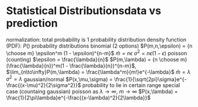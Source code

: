 # Statistical Distributionsdata vs prediction
normalization: total probability is 1
probability distribution density function (PDF): $P()$
probability distributions
	binomial (2 options)
		$P(m,n,\epsilon) = {n \choose m} \epsilon^m (1 - \epsilon)^{n-m}$
		$\bar{m} = n\epsilon$
		$\sigma^2 = n\epsilon(1 - \epsilon)$
	poisson (counting)
		$\epsilon = \frac{\lambda}{n}$
		$P(m,\lambda) = {n \choose m}(\frac{\lambda}{n})^m(1 - \frac{\lambda}{n})^{n-m}$, $\lim_{n\to\infty}P(m,\lambda) = \frac{\lambda^m}{m!}e^{-\lambda}$
		$\bar{m} = \lambda$
		$\sigma^2 = \lambda$
	gaussian/normal
		$P(x,\mu,\sigma) = \frac{1}{\sqrt{2pi}\sigma}e^{-\frac{(x-\mu)^2}{2\sigma^2}}$
			probability to lie in certain range
			special case (countaing gaussian)
				poisson as $\lambda\to\infty$, $m\to\infty$
				$P(x,\lambda) = \frac{1}{2\pi\lambda}e^{-\frac{(x-\lambda)^2}{2\lambda}}$
